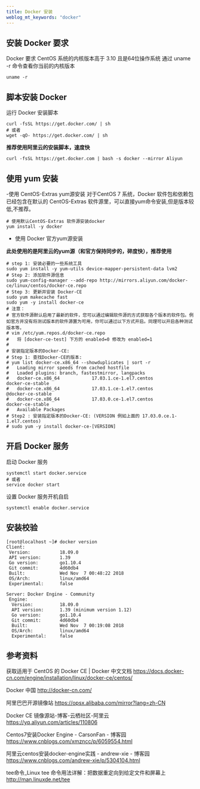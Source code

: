 ```yaml
---
title: Docker 安装 
weblog_mt_keywords: "docker"
---
```


## 安装 Docker 要求
Docker 要求 CentOS 系统的内核版本高于 3.10 且是64位操作系统
通过 uname -r 命令查看你当前的内核版本

``` shell
uname -r
```

## 脚本安装 Docker
运行 Docker 安装脚本

``` shell
curl -fsSL https://get.docker.com/ | sh 
# 或者
wget -qO- https://get.docker.com/ | sh
```

**推荐使用阿里云的安装脚本，速度快**

``` shell
curl -fsSL https://get.docker.com | bash -s docker --mirror Aliyun
```


## 使用 yum 安装

-使用 CentOS-Extras yum源安装
对于CentOS 7 系统，Docker 软件包和依赖包已经包含在默认的 CentOS-Extras 软件源里，可以直接yum命令安装,但是版本较低,不推荐。

``` shell
# 使用默认CentOS-Extras 软件源安装docker
yum install -y docker
```
- 使用 Docker 官方yum源安装

**此处使用的是阿里云的yum源（和官方保持同步的，碎度快），推荐使用**

``` shell
# step 1: 安装必要的一些系统工具
sudo yum install -y yum-utils device-mapper-persistent-data lvm2
# Step 2: 添加软件源信息
sudo yum-config-manager --add-repo http://mirrors.aliyun.com/docker-ce/linux/centos/docker-ce.repo
# Step 3: 更新并安装 Docker-CE
sudo yum makecache fast
sudo yum -y install docker-ce
# 注意：
# 官方软件源默认启用了最新的软件，您可以通过编辑软件源的方式获取各个版本的软件包。例如官方并没有将测试版本的软件源置为可用，你可以通过以下方式开启。同理可以开启各种测试版本等。
# vim /etc/yum.repos.d/docker-ce.repo
#   将 [docker-ce-test] 下方的 enabled=0 修改为 enabled=1
#
# 安装指定版本的Docker-CE:
# Step 1: 查找Docker-CE的版本:
# yum list docker-ce.x86_64 --showduplicates | sort -r
#   Loading mirror speeds from cached hostfile
#   Loaded plugins: branch, fastestmirror, langpacks
#   docker-ce.x86_64            17.03.1.ce-1.el7.centos            docker-ce-stable
#   docker-ce.x86_64            17.03.1.ce-1.el7.centos            @docker-ce-stable
#   docker-ce.x86_64            17.03.0.ce-1.el7.centos            docker-ce-stable
#   Available Packages
# Step2 : 安装指定版本的Docker-CE: (VERSION 例如上面的 17.03.0.ce.1-1.el7.centos)
# sudo yum -y install docker-ce-[VERSION]
```

## 开启 Docker 服务

启动 Docker 服务

``` shell
systemctl start docker.service 
# 或者 
service docker start
```


设置 Docker 服务开机自启

``` shell
systemctl enable docker.service
```

## 安装校验

``` shell
[root@localhost ~]# docker version
Client:
 Version:           18.09.0
 API version:       1.39
 Go version:        go1.10.4
 Git commit:        4d60db4
 Built:             Wed Nov  7 00:48:22 2018
 OS/Arch:           linux/amd64
 Experimental:      false

Server: Docker Engine - Community
 Engine:
  Version:          18.09.0
  API version:      1.39 (minimum version 1.12)
  Go version:       go1.10.4
  Git commit:       4d60db4
  Built:            Wed Nov  7 00:19:08 2018
  OS/Arch:          linux/amd64
  Experimental:     false
```


## 参考资料

获取适用于 CentOS 的 Docker CE | Docker 中文文档
https://docs.docker-cn.com/engine/installation/linux/docker-ce/centos/

Docker 中国
http://docker-cn.com/

阿里巴巴开源镜像站
https://opsx.alibaba.com/mirror?lang=zh-CN

Docker CE 镜像源站-博客-云栖社区-阿里云
https://yq.aliyun.com/articles/110806

Centos7安装Docker Engine - CarsonFan - 博客园
https://www.cnblogs.com/xmzncc/p/6059554.html

阿里云centos安装docker-engine实践 - andrew-xie - 博客园
https://www.cnblogs.com/andrew-xie/p/5304104.html

tee命令_Linux tee 命令用法详解：把数据重定向到给定文件和屏幕上
http://man.linuxde.net/tee
